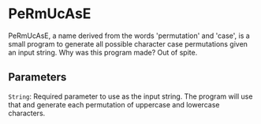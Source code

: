 # PeRmUcAsE
PeRmUcAsE, a name derived from the words 'permutation' and 'case', is a small program to generate all possible character case permutations given an input string. Why was this program made? Out of spite.

## Parameters
`String`: Required parameter to use as the input string. The program will use that and generate each permutation of uppercase and lowercase characters.
